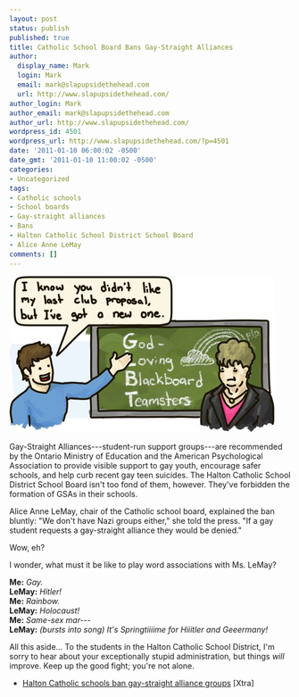 ```yaml
---
layout: post
status: publish
published: true
title: Catholic School Board Bans Gay-Straight Alliances
author:
  display_name: Mark
  login: Mark
  email: mark@slapupsidethehead.com
  url: http://www.slapupsidethehead.com/
author_login: Mark
author_email: mark@slapupsidethehead.com
author_url: http://www.slapupsidethehead.com/
wordpress_id: 4501
wordpress_url: http://www.slapupsidethehead.com/?p=4501
date: '2011-01-10 06:00:02 -0500'
date_gmt: '2011-01-10 11:00:02 -0500'
categories:
- Uncategorized
tags:
- Catholic schools
- School boards
- Gay-straight alliances
- Bans
- Halton Catholic School District School Board
- Alice Anne LeMay
comments: []
---
```

![A student suggests a new club, the](/wp-content/media/2011/01/god-loving-blackboard-teamsters.jpg "How about: ")

Gay-Straight Alliances---student-run support groups---are recommended by the Ontario Ministry of Education and the American Psychological Association to provide visible support to gay youth, encourage safer schools, and help curb recent gay teen suicides. The Halton Catholic School District School Board isn't too fond of them, however. They've forbidden the formation of GSAs in their schools.

Alice Anne LeMay, chair of the Catholic school board, explained the ban bluntly: "We don't have Nazi groups either," she told the press. "If a gay student requests a gay-straight alliance they would be denied."

Wow, eh?

I wonder, what must it be like to play word associations with Ms. LeMay?

**Me:** _Gay._  
**LeMay:** _Hitler!_  
**Me:** _Rainbow._  
**LeMay:** _Holocaust!_  
**Me:** _Same-sex mar---_  
**LeMay:** _(bursts into song) It's Springtiiiime for Hiiitler and Geeermany!_

All this aside... To the students in the Halton Catholic School District, I'm sorry to hear about your exceptionally stupid administration, but things _will_ improve. Keep up the good fight; you're not alone.

- [Halton Catholic schools ban gay-straight alliance groups](http://www.xtra.ca/public/Toronto/Halton_Catholic_schools_ban_GayStraight_Alliance_groups-9611.aspx) [Xtra]
